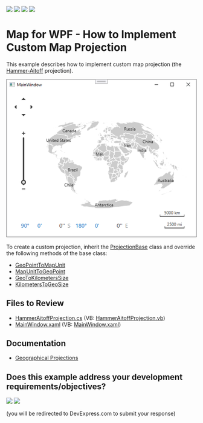 <!-- default badges list -->
![](https://img.shields.io/endpoint?url=https://codecentral.devexpress.com/api/v1/VersionRange/128571617/22.2.2%2B)
[![](https://img.shields.io/badge/Open_in_DevExpress_Support_Center-FF7200?style=flat-square&logo=DevExpress&logoColor=white)](https://supportcenter.devexpress.com/ticket/details/T200978)
[![](https://img.shields.io/badge/📖_How_to_use_DevExpress_Examples-e9f6fc?style=flat-square)](https://docs.devexpress.com/GeneralInformation/403183)
[![](https://img.shields.io/badge/💬_Leave_Feedback-feecdd?style=flat-square)](#does-this-example-address-your-development-requirementsobjectives)
<!-- default badges end -->

# Map for WPF - How to Implement Custom Map Projection


This example describes how to implement custom map projection (the [Hammer-Aitoff](http://paulbourke.net/geometry/transformationprojection/) projection). 

![Map](./image/Map.png)

To create a custom projection, inherit the [ProjectionBase](https://docs.devexpress.com/WPF/DevExpress.Xpf.Map.ProjectionBase) class and override the following methods of the base class:

* [GeoPointToMapUnit](https://docs.devexpress.com/WPF/DevExpress.Xpf.Map.ProjectionBase.GeoPointToMapUnit(DevExpress.Xpf.Map.GeoPoint))
* [MapUnitToGeoPoint](https://docs.devexpress.com/WPF/DevExpress.Xpf.Map.ProjectionBase.MapUnitToGeoPoint(DevExpress.Xpf.Map.MapUnit))
* [GeoToKilometersSize](https://docs.devexpress.com/WPF/DevExpress.Xpf.Map.ProjectionBase.GeoToKilometersSize(DevExpress.Xpf.Map.GeoPoint-System.Windows.Size))
* [KilometersToGeoSize](https://docs.devexpress.com/WPF/DevExpress.Xpf.Map.ProjectionBase.KilometersToGeoSize(DevExpress.Xpf.Map.GeoPoint-System.Windows.Size))

## Files to Review

* [HammerAitoffProjection.cs](./CS/CustomProjection/HammerAitoffProjection.cs) (VB: [HammerAitoffProjection.vb](./VB/CustomProjection/HammerAitoffProjection.vb))
* [MainWindow.xaml](./CS/CustomProjection/MainWindow.xaml) (VB: [MainWindow.xaml](./VB/CustomProjection/MainWindow.xaml))

## Documentation

* [Geographical Projections](https://docs.devexpress.com/WPF/14750/controls-and-libraries/map-control/coordinate-systems/geographical-projections)
<!-- feedback -->
## Does this example address your development requirements/objectives?

[<img src="https://www.devexpress.com/support/examples/i/yes-button.svg"/>](https://www.devexpress.com/support/examples/survey.xml?utm_source=github&utm_campaign=wpf-map_implement-custom-map-projection&~~~was_helpful=yes) [<img src="https://www.devexpress.com/support/examples/i/no-button.svg"/>](https://www.devexpress.com/support/examples/survey.xml?utm_source=github&utm_campaign=wpf-map_implement-custom-map-projection&~~~was_helpful=no)

(you will be redirected to DevExpress.com to submit your response)
<!-- feedback end -->
